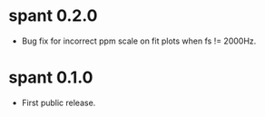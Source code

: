 # spant 0.2.0
* Bug fix for incorrect ppm scale on fit plots when fs != 2000Hz.

# spant 0.1.0
* First public release.